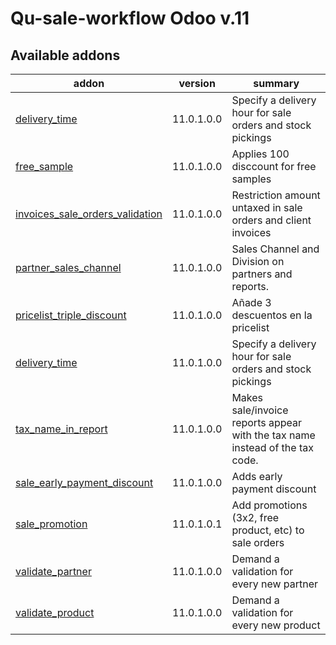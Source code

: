#
Qu-sale-workflow Odoo v.11
=============================

[//]: # (addons)

Available addons
----------------
addon | version | summary
--- | --- | ---
[delivery_time](delivery_time/) | 11.0.1.0.0 | Specify a delivery hour for sale orders and stock pickings
[free_sample](free_sample/) | 11.0.1.0.0 | Applies 100 disccount for free samples
[invoices_sale_orders_validation](invoices_sale_orders_validation/) | 11.0.1.0.0 | Restriction amount untaxed in sale orders and client invoices
[partner_sales_channel](partner_sales_channel/) | 11.0.1.0.0 | Sales Channel and Division on partners and reports.
[pricelist_triple_discount](pricelist_triple_discount/) | 11.0.1.0.0 | Añade 3 descuentos en la pricelist
[delivery_time](delivery_time/) | 11.0.1.0.0 | Specify a delivery hour for sale orders and stock pickings
[tax_name_in_report](tax_name_in_report/) | 11.0.1.0.0 | Makes sale/invoice reports appear with the tax name instead of the tax code.
[sale_early_payment_discount](sale_early_payment_discount/) | 11.0.1.0.0 | Adds early payment discount
[sale_promotion](sale_promotion/) | 11.0.1.0.1 | Add promotions (3x2, free product, etc) to sale orders
[validate_partner](validate_partner/) | 11.0.1.0.0 | Demand a validation for every new partner
[validate_product](validate_product/) | 11.0.1.0.0 | Demand a validation for every new product

[//]: # (end addons)